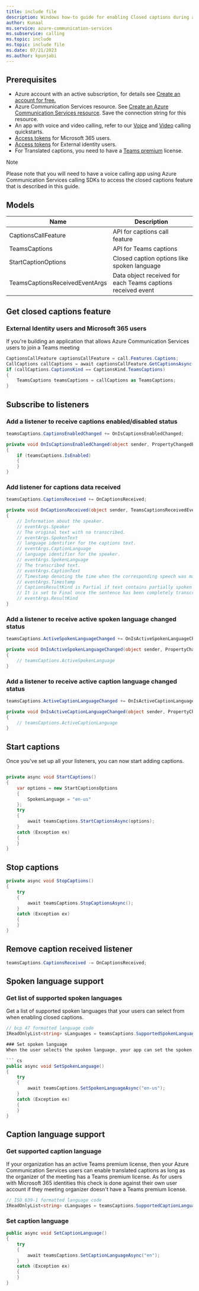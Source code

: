 ```yaml
---
title: include file
description: Windows how-to guide for enabling Closed captions during a Teams interop call.
author: Kunaal
ms.service: azure-communication-services
ms.subservice: calling
ms.topic: include
ms.topic: include file
ms.date: 07/21/2023
ms.author: kpunjabi
---
```


## Prerequisites
- Azure account with an active subscription, for details see [Create an account for free.](https://azure.microsoft.com/free/)
- Azure Communication Services resource. See [Create an Azure Communication Services resource](../../../../quickstarts/create-communication-resource.md?tabs=windows&pivots=platform-azp). Save the connection string for this resource. 
- An app with voice and video calling, refer to our [Voice](../../../../quickstarts/voice-video-calling/getting-started-with-calling.md) and [Video](../../../../quickstarts/voice-video-calling/get-started-with-video-calling.md) calling quickstarts.
- [Access tokens](../../../../quickstarts/manage-teams-identity.md) for Microsoft 365 users. 
- [Access tokens](../../../../quickstarts/identity/access-tokens.md) for External identity users.
- For Translated captions, you need to have a [Teams premium](/MicrosoftTeams/teams-add-on-licensing/licensing-enhance-teams#meetings) license.  

> [!NOTE]
> Please note that you will need to have a voice calling app using Azure Communication Services calling SDKs to access the closed captions feature that is described in this guide.

## Models
| Name | Description |
|------|-------------|
| CaptionsCallFeature | API for captions call feature|
| TeamsCaptions | API for Teams captions |
| StartCaptionOptions | Closed caption options like spoken language |
| TeamsCaptionsReceivedEventArgs | Data object received for each Teams captions received event |

## Get closed captions feature 

### External Identity users and Microsoft 365 users

If you're building an application that allows Azure Communication Services users to join a Teams meeting 

``` cs
CaptionsCallFeature captionsCallFeature = call.Features.Captions;
CallCaptions callCaptions = await captionsCallFeature.GetCaptionsAsync();
if (callCaptions.CaptionsKind == CaptionsKind.TeamsCaptions)
{
    TeamsCaptions teamsCaptions = callCaptions as TeamsCaptions;
} 
```

## Subscribe to listeners

### Add a listener to receive captions enabled/disabled status

``` cs
teamsCaptions.CaptionsEnabledChanged += OnIsCaptionsEnabledChanged;

private void OnIsCaptionsEnabledChanged(object sender, PropertyChangedEventArgs args)
{
    if (teamsCaptions.IsEnabled)
    {
    }
}
```

### Add listener for captions data received

``` cs 
teamsCaptions.CaptionsReceived += OnCaptionsReceived;

private void OnCaptionsReceived(object sender, TeamsCaptionsReceivedEventArgs eventArgs)
{
    // Information about the speaker.
    // eventArgs.Speaker
    // The original text with no transcribed.
    // eventArgs.SpokenText
    // language identifier for the captions text.
    // eventArgs.CaptionLanguage
    // language identifier for the speaker.
    // eventArgs.SpokenLanguage
    // The transcribed text.
    // eventArgs.CaptionText
    // Timestamp denoting the time when the corresponding speech was made.
    // eventArgs.Timestamp
    // CaptionsResultKind is Partial if text contains partially spoken sentence.
    // It is set to Final once the sentence has been completely transcribed.
    // eventArgs.ResultKind
}
```

### Add a listener to receive active spoken language changed status

``` cs
teamsCaptions.ActiveSpokenLanguageChanged += OnIsActiveSpokenLanguageChanged;

private void OnIsActiveSpokenLanguageChanged(object sender, PropertyChangedEventArgs args)
{
    // teamsCaptions.ActiveSpokenLanguage
}
```

### Add a listener to receive active caption language changed status

``` cs
teamsCaptions.ActiveCaptionLanguageChanged += OnIsActiveCaptionLanguageChanged;

private void OnIsActiveCaptionLanguageChanged(object sender, PropertyChangedEventArgs args)
{
    // teamsCaptions.ActiveCaptionLanguage
}
```

## Start captions

Once you've set up all your listeners, you can now start adding captions.

``` cs

private async void StartCaptions()
{
    var options = new StartCaptionsOptions
    {
        SpokenLanguage = "en-us"
    };
    try
    {
        await teamsCaptions.StartCaptionsAsync(options);
    }
    catch (Exception ex)
    {
    }
}
```

## Stop captions

``` cs
private async void StopCaptions()
{
    try
    {
        await teamsCaptions.StopCaptionsAsync();
    }
    catch (Exception ex)
    {
    }
}
```

## Remove caption received listener

``` cs
teamsCaptions.CaptionsReceived -= OnCaptionsReceived;
```

## Spoken language support 

### Get list of supported spoken languages
Get a list of supported spoken languages that your users can select from when enabling closed captions. 

``` cs
// bcp 47 formatted language code
IReadOnlyList<string> sLanguages = teamsCaptions.SupportedSpokenLanguages;```

### Set spoken language 
When the user selects the spoken language, your app can set the spoken language that it expects captions to be generated from. 

``` cs 
public async void SetSpokenLanguage()
{
    try
    {
        await teamsCaptions.SetSpokenLanguageAsync("en-us");
    }
    catch (Exception ex)
    {
    }
}
```

## Caption language support 

### Get supported caption language 

If your organization has an active Teams premium license, then your Azure Communication Services users can enable translated captions as long as the organizer of the meeting has a Teams premium license. As for users with Microsoft 365 identities this check is done against their own user account if they meeting organizer doesn't have a Teams premium license.

``` cs
// ISO 639-1 formatted language code
IReadOnlyList<string> cLanguages = teamsCaptions.SupportedCaptionLanguages;
```
### Set caption language 

``` cs
public async void SetCaptionLanguage()
{
    try
    {
        await teamsCaptions.SetCaptionLanguageAsync("en");
    }
    catch (Exception ex)
    {
    }
}
```
